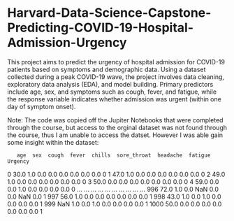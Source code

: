 # Harvard-Data-Science-Capstone-Predicting-COVID-19-Hospital-Admission-Urgency

This project aims to predict the urgency of hospital admission for COVID-19 patients based on symptoms and demographic data. Using a dataset collected during a peak COVID-19 wave, the project involves data cleaning, exploratory data analysis (EDA), and model building. Primary predictors include age, sex, and symptoms such as cough, fever, and fatigue, while the response variable indicates whether admission was urgent (within one day of symptom onset).

Note: The code was copied off the Jupiter Notebooks that were completed through the course, but access to the orginal dataset was not found through the course, thus I am unable to access the datset. However I was able gain some insight within the dataset:

       age  sex  cough  fever  chills  sore_throat  headache  fatigue  Urgency
0     30.0  1.0    0.0    0.0     0.0          0.0       0.0      0.0        0
1     47.0  1.0    0.0    0.0     0.0          0.0       0.0      0.0        0
2     49.0  1.0    0.0    0.0     0.0          0.0       0.0      0.0        0
3     50.0  0.0    0.0    0.0     0.0          0.0       0.0      0.0        0
4     59.0  0.0    0.0    1.0     0.0          0.0       0.0      0.0        0
...    ...  ...    ...    ...     ...          ...       ...      ...      ...
996   72.0  1.0    0.0    NaN     0.0          0.0       NaN      0.0        1
997   56.0  1.0    0.0    0.0     0.0          0.0       0.0      0.0        1
998   43.0  1.0    0.0    1.0     0.0          0.0       0.0      0.0        1
999    NaN  1.0    0.0    1.0     0.0          0.0       0.0      0.0        1
1000  50.0  0.0    0.0    0.0     0.0          0.0       0.0      0.0        1
